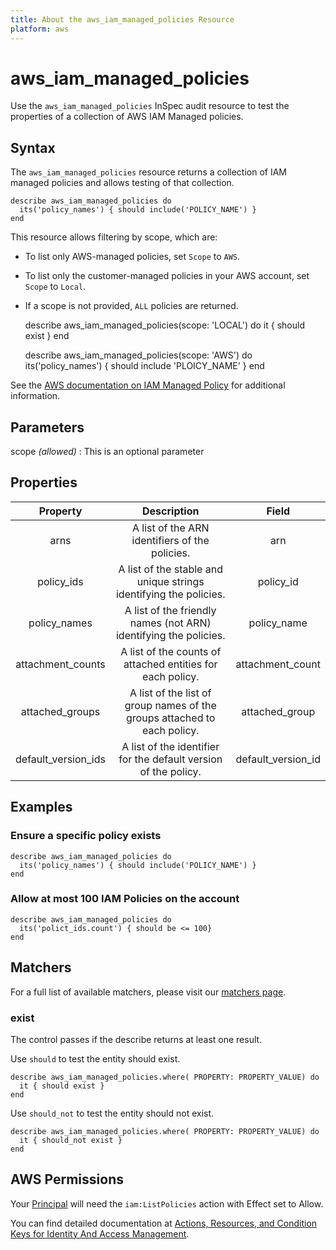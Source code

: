 ```yaml
---
title: About the aws_iam_managed_policies Resource
platform: aws
---
```


# aws\_iam\_managed\_policies

Use the `aws_iam_managed_policies` InSpec audit resource to test the properties of a collection of AWS IAM Managed policies.

## Syntax

The `aws_iam_managed_policies` resource returns a collection of IAM managed policies and allows testing of that collection.

    describe aws_iam_managed_policies do
      its('policy_names') { should include('POLICY_NAME') }
    end

This resource allows filtering by scope, which are:

- To list only AWS-managed policies, set `Scope` to `AWS`. 
- To list only the customer-managed policies in your AWS account, set `Scope` to `Local`.
- If a scope is not provided, `ALL` policies are returned.

    describe aws_iam_managed_policies(scope: 'LOCAL') do
      it { should exist }
    end

    describe aws_iam_managed_policies(scope: 'AWS') do
      its('policy_names') { should include 'PLOICY_NAME' }
    end

See the [AWS documentation on IAM Managed Policy](https://docs.aws.amazon.com/AWSCloudFormation/latest/UserGuide/aws-resource-iam-managedpolicy.html) for additional information.

## Parameters

scope _(allowed)_ : This is an optional parameter

## Properties

| Property              | Description                                                | Field                   |
| :--------------------:| :---------------------------------------------------------:| :---------------------: |
|arns                   | A list of the ARN identifiers of the policies.             | arn                     |
|policy\_ids            | A list of the stable and unique strings identifying the policies. | policy_id        |
|policy\_names          | A list of the friendly names (not ARN) identifying the policies.| policy_name        |
|attachment\_counts     | A list of the counts of attached entities for each policy. | attachment_count        |
|attached_groups        | A list of the list of group names of the groups attached to each policy. | attached_group |
|default\_version\_ids  | A list of the identifier for the default version of the policy. | default\_version\_id |

## Examples

### Ensure a specific policy exists

    describe aws_iam_managed_policies do
      its('policy_names') { should include('POLICY_NAME') }
    end

### Allow at most 100 IAM Policies on the account

    describe aws_iam_managed_policies do
      its('polict_ids.count') { should be <= 100}
    end

## Matchers

For a full list of available matchers, please visit our [matchers page](https://www.inspec.io/docs/reference/matchers/).

### exist

The control passes if the describe returns at least one result.

Use `should` to test the entity should exist.

    describe aws_iam_managed_policies.where( PROPERTY: PROPERTY_VALUE) do
      it { should exist }
    end

Use `should_not` to test the entity should not exist.

    describe aws_iam_managed_policies.where( PROPERTY: PROPERTY_VALUE) do
      it { should_not exist }
    end

## AWS Permissions

Your [Principal](https://docs.aws.amazon.com/IAM/latest/UserGuide/intro-structure.html#intro-structure-principal) will need the `iam:ListPolicies` action with Effect set to Allow.

You can find detailed documentation at [Actions, Resources, and Condition Keys for Identity And Access Management](https://docs.aws.amazon.com/IAM/latest/UserGuide/list_identityandaccessmanagement.html).

